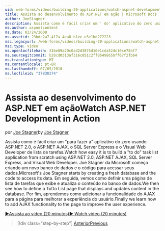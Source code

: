 ```yaml
---
uid: web-forms/videos/building-20-applications/watch-aspnet-development-in-action
title: Assista ao desenvolvimento do ASP.NET em ação | Microsoft Docs
author: JoeStagner
description: Assista como é fácil criar um ' do' aplicativo do zero usando ASP.NET 2.0, o ASP.NET AJAX, o SQL Server Express e o Visual Web Developer de lista de tarefas. MIC...
ms.author: aspnetcontent
ms.date: 02/24/2009
ms.assetid: 23bdc2a7-417a-4ea8-b1ee-e3e1bd272223
msc.legacyurl: /web-forms/videos/building-20-applications/watch-aspnet-development-in-action
msc.type: video
ms.openlocfilehash: 31be89a29c0ad2d3876d10e1cda52dc10ce78bf7
ms.sourcegitcommit: b28cd0313af316c051c2ff8549865bff67f2fbb4
ms.translationtype: MT
ms.contentlocale: pt-BR
ms.lasthandoff: 07/05/2018
ms.locfileid: "37830374"
---
```

<a name="watch-aspnet-development-in-action"></a><span data-ttu-id="f7cbe-104">Assista ao desenvolvimento do ASP.NET em ação</span><span class="sxs-lookup"><span data-stu-id="f7cbe-104">Watch ASP.NET Development in Action</span></span>
====================
<span data-ttu-id="f7cbe-105">por [Joe Stagner](https://github.com/JoeStagner)</span><span class="sxs-lookup"><span data-stu-id="f7cbe-105">by [Joe Stagner](https://github.com/JoeStagner)</span></span>

<span data-ttu-id="f7cbe-106">Assista como é fácil criar um "para fazer a" aplicativo do zero usando ASP.NET 2.0, o ASP.NET AJAX, o SQL Server Express e o Visual Web Developer de lista de tarefas.</span><span class="sxs-lookup"><span data-stu-id="f7cbe-106">Watch how easy it is to build a "to do" task list application from scratch using ASP.NET 2.0, ASP.NET AJAX, SQL Server Express, and Visual Web Developer.</span></span> <span data-ttu-id="f7cbe-107">Joe Stagner da Microsoft começa criando um novo banco de dados e o código para acessar seus dados.</span><span class="sxs-lookup"><span data-stu-id="f7cbe-107">Microsoft's Joe Stagner starts by creating a fresh database and the code to access its data.</span></span> <span data-ttu-id="f7cbe-108">Em seguida, vemos como definir uma página de lista de tarefas que exibe e atualiza o conteúdo no banco de dados.</span><span class="sxs-lookup"><span data-stu-id="f7cbe-108">We then see how to define a ToDo List page that displays and updates content in the database.</span></span> <span data-ttu-id="f7cbe-109">Por fim, aprendemos como adicionar a funcionalidade do AJAX para a página para melhorar a experiência do usuário.</span><span class="sxs-lookup"><span data-stu-id="f7cbe-109">Finally we learn how to add AJAX functionality to the page to improve the user experience.</span></span>

[<span data-ttu-id="f7cbe-110">&#9654;Assista ao vídeo (20 minutos)</span><span class="sxs-lookup"><span data-stu-id="f7cbe-110">&#9654; Watch video (20 minutes)</span></span>](https://channel9.msdn.com/Blogs/ASP-NET-Site-Videos/watch-aspnet-development-in-action)

> [!div class="step-by-step"]
> [<span data-ttu-id="f7cbe-111">Anterior</span><span class="sxs-lookup"><span data-stu-id="f7cbe-111">Previous</span></span>](lesson-8-working-with-the-gridview-and-formview.md)
